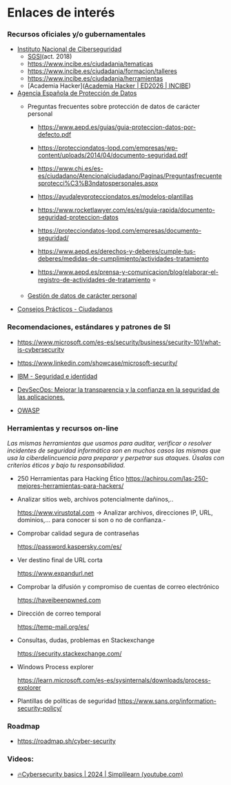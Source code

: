 # Enlaces de interés

### Recursos oficiales y/o gubernamentales

- [Instituto Nacional de Ciberseguridad](https://www.incibe.es/ciudadania)
  - [SGSI](https://www.youtube.com/playlist?list=PLr5GsywSn9d9By1wgN9CO0XrKtpVUwK_T)(act. 2018)
  - https://www.incibe.es/ciudadania/tematicas
  - https://www.incibe.es/ciudadania/formacion/talleres
  - https://www.incibe.es/ciudadania/herramientas
  - [Academia Hacker]([Academia Hacker | ED2026 | INCIBE](https://www.incibe.es/ed2026/talento-hacker/academia-hacker))
- [Agencia Española de Protección de Datos](https://www.aepd.es/)
  - Preguntas frecuentes sobre protección de datos de carácter personal

    - https://www.aepd.es/guias/guia-proteccion-datos-por-defecto.pdf
    - https://protecciondatos-lopd.com/empresas/wp-content/uploads/2014/04/documento-seguridad.pdf

    - https://www.chj.es/es-es/ciudadano/Atencionalciudadano/Paginas/Preguntasfrecuentesprotecci%C3%B3ndatospersonales.aspx
    - https://ayudaleyprotecciondatos.es/modelos-plantillas
    - https://www.rocketlawyer.com/es/es/guia-rapida/documento-seguridad-proteccion-datos
    - https://protecciondatos-lopd.com/empresas/documento-seguridad/
    - https://www.aepd.es/derechos-y-deberes/cumple-tus-deberes/medidas-de-cumplimiento/actividades-tratamiento
    - https://www.aepd.es/prensa-y-comunicacion/blog/elaborar-el-registro-de-actividades-de-tratamiento :star:
  - [Gestión de datos de carácter personal](https://ayudaleyprotecciondatos.es)
- [Consejos Prácticos - Ciudadanos](https://usuariosteleco.mineco.gob.es/te-interesa/consejos-practicos/Paginas/consejos-practicos.aspx)​​

### Recomendaciones, estándares y patrones de SI

- https://www.microsoft.com/es-es/security/business/security-101/what-is-cybersecurity

- https://www.linkedin.com/showcase/microsoft-security/
- [IBM - Seguridad e identidad](https://www.ibm.com/mx-es/think/security)

- [DevSecOps: Mejorar la transparencia y la confianza en la seguridad de las aplicaciones.](https://www.devsecops.org/)

- [OWASP](https://owasp.org/)


### Herramientas y recursos on-line

*Las mismas herramientas que usamos para auditar, verificar o resolver incidentes de seguridad informática son en muchos casos las mismas que usa la ciberdelincuencia para preparar y perpetrar sus ataques. Úsalas con criterios éticos y bajo tu responsabilidad.*

- 250 Herramientas para Hacking Ético
  https://achirou.com/las-250-mejores-herramientas-para-hackers/

- Analizar sitios web, archivos potencialmente dañinos,..

  https://www.virustotal.com   &rarr; Analizar archivos, direcciones IP, URL, dominios,… para conocer si son o no de confianza.- 

- Comprobar calidad segura de contraseñas

  https://password.kaspersky.com/es/

- Ver destino final de URL corta

  https://www.expandurl.net

- Comprobar la difusión y compromiso de cuentas de correo electrónico

  https://haveibeenpwned.com

- Dirección de correo temporal

  https://temp-mail.org/es/



- Consultas, dudas, problemas en Stackexchange

  https://security.stackexchange.com/

- Windows Process explorer

  https://learn.microsoft.com/es-es/sysinternals/downloads/process-explorer

- Plantillas de políticas de seguridad
  https://www.sans.org/information-security-policy/


### Roadmap

- https://roadmap.sh/cyber-security

### Videos:

- [🔥Cybersecurity basics | 2024 | Simplilearn (youtube.com)](https://www.youtube.com/watch?v=njPY7pQTRWg)
